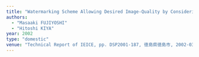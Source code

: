 ```yaml
---
title: "Watermarking Scheme Allowing Desired Image-Quality by Considering the Finite Word-Length"
authors:
  - "Masaaki FUJIYOSHI"
  - "Hitoshi KIYA"
year: 2002
type: "domestic"
venue: "Technical Report of IEICE, pp. DSP2001-187, 徳島県徳島市, 2002-03-01."
---
```

